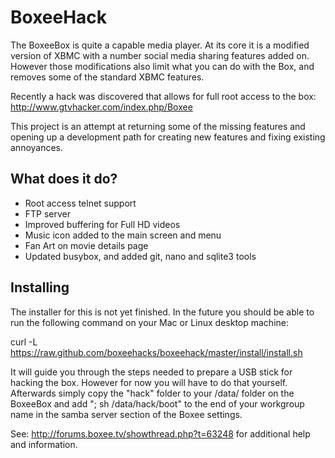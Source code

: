 BoxeeHack
=========

The BoxeeBox is quite a capable media player. At its core it is a modified version of XBMC with a number social media sharing features added on. However those modifications also limit what you can do with the Box, and removes some of the standard XBMC features.

Recently a hack was discovered that allows for full root access to the box:
http://www.gtvhacker.com/index.php/Boxee

This project is an attempt at returning some of the missing features and opening up a development path for creating new features and fixing existing annoyances.

What does it do?
----------------

  - Root access telnet support
  - FTP server
  - Improved buffering for Full HD videos
  - Music icon added to the main screen and menu
  - Fan Art on movie details page
  - Updated busybox, and added git, nano and sqlite3 tools

Installing
----------

The installer for this is not yet finished. In the future you should be able to run the following command on your Mac or Linux desktop machine:

curl -L https://raw.github.com/boxeehacks/boxeehack/master/install/install.sh

It will guide you through the steps needed to prepare a USB stick for hacking the box. However for now you will have to do that yourself. Afterwards simply copy the "hack" folder to your /data/ folder on the BoxeeBox and add "; sh /data/hack/boot" to the end of your workgroup name in the samba server section of the Boxee settings.

See: http://forums.boxee.tv/showthread.php?t=63248 for additional help and information.